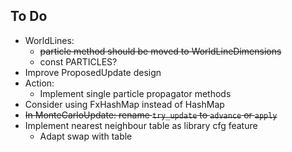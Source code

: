 ## To Do

* WorldLines:
    * ~~particle method should be moved to WorldLineDimensions~~
    * const PARTICLES?
* Improve ProposedUpdate design
* Action:
    * Implement single particle propagator methods
* Consider using FxHashMap instead of HashMap
* ~~In MonteCarloUpdate: rename `try_update` to `advance` or `apply`~~
* Implement nearest neighbour table as library cfg feature
    * Adapt swap with table
 
